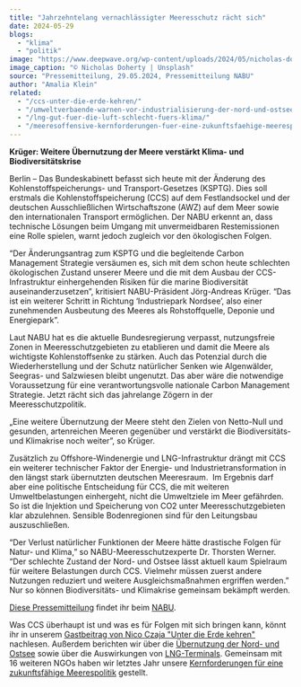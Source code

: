 ```yaml
---
title: "Jahrzehntelang vernachlässigter Meeresschutz rächt sich"
date: 2024-05-29
blogs: 
  - "klima"
  - "politik"
image: "https://www.deepwave.org/wp-content/uploads/2024/05/nicholas-doherty-unsplash_offshore_windpark_nordsee_uebernutzung-scaled.jpg"
image_caption: "© Nicholas Doherty | Unsplash"
source: "Pressemitteilung, 29.05.2024, Pressemitteilung NABU"
author: "Amalia Klein"
related: 
  - "/ccs-unter-die-erde-kehren/"
  - "/umweltverbaende-warnen-vor-industrialisierung-der-nord-und-ostsee/"
  - "/lng-gut-fuer-die-luft-schlecht-fuers-klima/"
  - "/meeresoffensive-kernforderungen-fuer-eine-zukunftsfaehige-meerespolitik/"
---
```


**Krüger: Weitere Übernutzung der Meere verstärkt Klima- und Biodiversitätskrise**

Berlin – Das Bundeskabinett befasst sich heute mit der Änderung des Kohlenstoffspeicherungs- und Transport-Gesetzes (KSPTG). Dies soll erstmals die Kohlenstoffspeicherung (CCS) auf dem Festlandsockel und der deutschen Ausschließlichen Wirtschaftszone (AWZ) auf dem Meer sowie den internationalen Transport ermöglichen. Der NABU erkennt an, dass technische Lösungen beim Umgang mit unvermeidbaren Restemissionen eine Rolle spielen, warnt jedoch zugleich vor den ökologischen Folgen.

“Der Änderungsantrag zum KSPTG und die begleitende Carbon Management Strategie versäumen es, sich mit dem schon heute schlechten ökologischen Zustand unserer Meere und die mit dem Ausbau der CCS-Infrastruktur einhergehenden Risiken für die marine Biodiversität auseinanderzusetzen”, kritisiert NABU-Präsident Jörg-Andreas Krüger. “Das ist ein weiterer Schritt in Richtung ‘Industriepark Nordsee’, also einer zunehmenden Ausbeutung des Meeres als Rohstoffquelle, Deponie und Energiepark”.

Laut NABU hat es die aktuelle Bundesregierung verpasst, nutzungsfreie Zonen in Meeresschutzgebieten zu etablieren und damit die Meere als wichtigste Kohlenstoffsenke zu stärken. Auch das Potenzial durch die Wiederherstellung und der Schutz natürlicher Senken wie Algenwälder, Seegras- und Salzwiesen bleibt ungenutzt. Das aber wäre die notwendige Voraussetzung für eine verantwortungsvolle nationale Carbon Management Strategie. Jetzt rächt sich das jahrelange Zögern in der Meeresschutzpolitik.

„Eine weitere Übernutzung der Meere steht den Zielen von Netto-Null und gesunden, artenreichen Meeren gegenüber und verstärkt die Biodiversitäts- und Klimakrise noch weiter”, so Krüger.

Zusätzlich zu Offshore-Windenergie und LNG-Infrastruktur drängt mit CCS ein weiterer technischer Faktor der Energie- und Industrietransformation in den längst stark übernutzten deutschen Meeresraum.  Im Ergebnis darf aber eine politische Entscheidung für CCS, die mit weiteren Umweltbelastungen einhergeht, nicht die Umweltziele im Meer gefährden. So ist die Injektion und Speicherung von CO2 unter Meeresschutzgebieten klar abzulehnen. Sensible Bodenregionen sind für den Leitungsbau auszuschließen.

“Der Verlust natürlicher Funktionen der Meere hätte drastische Folgen für Natur- und Klima,” so NABU-Meeresschutzexperte Dr. Thorsten Werner. “Der schlechte Zustand der Nord- und Ostsee lässt aktuell kaum Spielraum für weitere Belastungen durch CCS. Vielmehr müssen zuerst andere Nutzungen reduziert und weitere Ausgleichsmaßnahmen ergriffen werden.” Nur so können Biodiversitäts- und Klimakrise gemeinsam bekämpft werden.

[Diese Pressemitteilung](https://www.nabu.de/modules/presseservice/index.php?popup=true&db=presseservice&show=40882) findet ihr beim [NABU](https://www.nabu.de/).

Was CCS überhaupt ist und was es für Folgen mit sich bringen kann, könnt ihr in unserem [Gastbeitrag von Nico Czaja "Unter die Erde kehren"](https://www.deepwave.org/ccs-unter-die-erde-kehren/) nachlesen. Außerdem berichten wir über die [Übernutzung der Nord- und Ostsee](https://www.deepwave.org/umweltverbaende-warnen-vor-industrialisierung-der-nord-und-ostsee/) sowie über die Auswirkungen von [LNG-Terminals](https://www.deepwave.org/lng-gut-fuer-die-luft-schlecht-fuers-klima/). Gemeinsam mit 16 weiteren NGOs haben wir letztes Jahr unsere [Kernforderungen für eine zukunftsfähige Meerespolitik](https://www.deepwave.org/meeresoffensive-kernforderungen-fuer-eine-zukunftsfaehige-meerespolitik/) gestellt.
